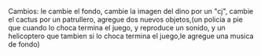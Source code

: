 Cambios: le cambie el fondo, cambie la imagen del dino por un "cj", cambie el cactus por un patrullero, agregue dos nuevos objetos,(un policia a pie que cuando lo choca
termina el juego, y reproduce un sonido, y un helicoptero que tambien si lo choca termina el juego,le agregue una musica de fondo)
